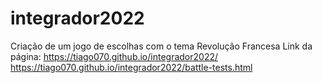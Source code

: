 # integrador2022
Criação de um jogo de escolhas com o tema Revolução Francesa
Link da página: https://tiago070.github.io/integrador2022/
https://tiago070.github.io/integrador2022/battle-tests.html
